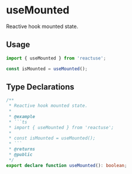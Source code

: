 # useMounted

Reactive hook mounted state.

## Usage

```ts
import { useMounted } from 'reactuse';

const isMounted = useMounted();
```

## Type Declarations

````ts
/**
 * Reactive hook mounted state.
 *
 * @example
 * ```ts
 * import { useMounted } from 'reactuse';
 *
 * const isMounted = useMounted();
 * ```
 * @returns
 * @public
 */
export declare function useMounted(): boolean;
````
